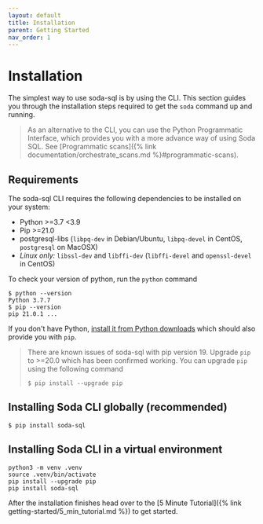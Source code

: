 ```yaml
---
layout: default
title: Installation
parent: Getting Started
nav_order: 1
---
```


# Installation

The simplest way to use soda-sql is by using the CLI. This section guides you through
the installation steps required to get the `soda` command up and running.

> As an alternative to the CLI, you can use the Python Programmatic Interface, which
> provides you with a more advance way of using Soda SQL.
> See [Programmatic scans]({% link documentation/orchestrate_scans.md %}#programmatic-scans).

## Requirements

The soda-sql CLI requires the following dependencies to be installed on your system:
- Python >=3.7 <3.9
- Pip >=21.0
- postgresql-libs (`libpq-dev` in Debian/Ubuntu, `libpq-devel` in CentOS, `postgresql` on MacOSX)
- _Linux only:_ `libssl-dev` and `libffi-dev` (`libffi-devel` and `openssl-devel` in CentOS)

To check your version of python, run the `python` command
```
$ python --version
Python 3.7.7
$ pip --version
pip 21.0.1 ...
```

If you don't have Python, [install it from Python downloads](https://www.python.org/downloads/) which should also
provide you with `pip`.

> There are known issues of soda-sql with pip version 19. Upgrade `pip` to >=20.0 which has been confirmed
working. You can upgrade `pip` using the following command
> ```
> $ pip install --upgrade pip
> ```

## Installing Soda CLI globally (recommended)

```
$ pip install soda-sql
```

## Installing Soda CLI in a virtual environment

```
python3 -m venv .venv
source .venv/bin/activate
pip install --upgrade pip
pip install soda-sql
```

After the installation finishes head over to the [5 Minute Tutorial]({% link getting-started/5_min_tutorial.md %}) to get started.
